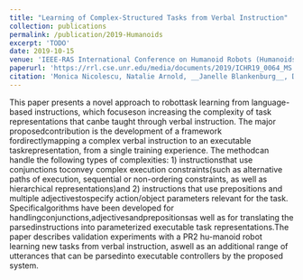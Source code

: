 ```yaml
---
title: "Learning of Complex-Structured Tasks from Verbal Instruction"
collection: publications
permalink: /publication/2019-Humanoids
excerpt: 'TODO'
date: 2019-10-15
venue: 'IEEE-RAS International Conference on Humanoid Robots (Humanoids).'
paperurl: 'https://rrl.cse.unr.edu/media/documents/2019/ICHR19_0064_MS.pdf'
citation: 'Monica Nicolescu, Natalie Arnold, __Janelle Blankenburg__, David Feil-Seifer, Santosh Balajee Banisetty, Mircea Nicolescu, Andrew Palmer, Thor Monteverde. "Learning of Complex-Structured Tasks from Verbal Instruction." In IEEE-RAS International Conference on Humanoid Robots (Humanoids), Toronto, Canada, Oct 2019'
---
```

This paper presents a novel approach to robottask learning from language-based instructions, which focuseson increasing the complexity of task representations that canbe taught through verbal instruction. The major proposedcontribution is the development of a framework fordirectlymapping  a  complex  verbal  instruction  to  an  executable  taskrepresentation, from a single training experience. The methodcan handle the following types of complexities: 1) instructionsthat use conjunctions toconvey  complex  execution  constraints(such as alternative paths of execution, sequential or non-ordering constraints, as well as hierarchical representations)and 2) instructions that use prepositions and multiple adjectivestospecify action/object parameters relevant for the task. Specificalgorithms have been developed for handlingconjunctions,adjectivesandprepositionsas well as for translating the parsedinstructions into parameterized executable task representations.The paper describes validation experiments with a PR2 hu-manoid robot learning new tasks from verbal instruction, aswell as an additional range of utterances that can be parsedinto executable controllers by the proposed system.